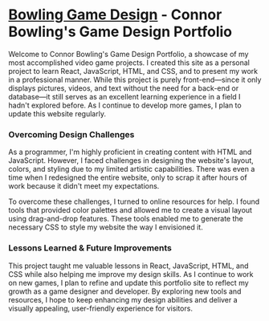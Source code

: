 # [Bowling Game Design](https://bowlinggamedesign.com/) - Connor Bowling's Game Design Portfolio

Welcome to Connor Bowling's Game Design Portfolio, a showcase of my most accomplished video game projects. I created this site as a personal project to learn React, JavaScript, HTML, and CSS, and to present my work in a professional manner. While this project is purely front-end—since it only displays pictures, videos, and text without the need for a back-end or database—it still serves as an excellent learning experience in a field I hadn't explored before. As I continue to develop more games, I plan to update this website regularly.

### Overcoming Design Challenges

As a programmer, I'm highly proficient in creating content with HTML and JavaScript. However, I faced challenges in designing the website's layout, colors, and styling due to my limited artistic capabilities. There was even a time when I redesigned the entire website, only to scrap it after hours of work because it didn't meet my expectations.

To overcome these challenges, I turned to online resources for help. I found tools that provided color palettes and allowed me to create a visual layout using drag-and-drop features. These tools enabled me to generate the necessary CSS to style my website the way I envisioned it.

### Lessons Learned & Future Improvements

This project taught me valuable lessons in React, JavaScript, HTML, and CSS while also helping me improve my design skills. As I continue to work on new games, I plan to refine and update this portfolio site to reflect my growth as a game designer and developer. By exploring new tools and resources, I hope to keep enhancing my design abilities and deliver a visually appealing, user-friendly experience for visitors.